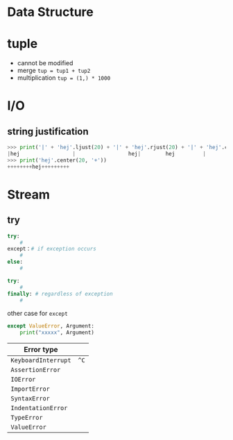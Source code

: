 # Data Structure
# tuple
* cannot be modified
* merge `tup = tup1 + tup2`
* multiplication `tup = (1,) * 1000`


# I/O
## string justification
```python
>>> print('|' + 'hej'.ljust(20) + '|' + 'hej'.rjust(20) + '|' + 'hej'.center(20) + '|')
|hej                 |                 hej|        hej         |
>>> print('hej'.center(20, '+'))
++++++++hej+++++++++
```
# Stream
## try
```python
try:
    #
except：# if exception occurs
    #
else:
    #
```
```python
try:
    #
finally: # regardless of exception
    #
```
other case for `except`
```python
except ValueError, Argument:
    print("xxxxx", Argument)
```

| Error type |  |
| ---- | ---- |
| `KeyboardInterrupt` | `^C` |
| `AssertionError` |  |
| `IOError` |  |
| `ImportError` |  |
| `SyntaxError` |  |
| `IndentationError` |  |
| `TypeError` |  |
| `ValueError` |  |
